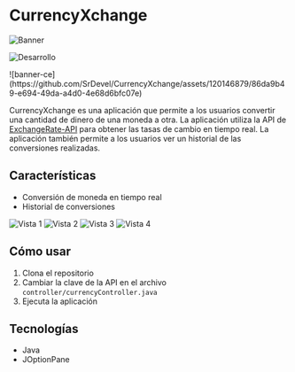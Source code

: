 # CurrencyXchange
<!-- Imagen -->
![Banner](https://github.com/SrDevel/CurrencyXchange/assets/120146879/05ddea72-e816-4daf-b811-b421bc2b539c)


<!-- Badges -->
![Desarrollo](https://img.shields.io/badge/estado-desarrollo-blue)

<!-- Descripción -->![banner-ce](https://github.com/SrDevel/CurrencyXchange/assets/120146879/86da9b49-e694-49da-a4d0-4e68d6bfc07e)


CurrencyXchange es una aplicación que permite a los usuarios convertir una cantidad de dinero de una moneda a otra. La aplicación utiliza la API de [ExchangeRate-API](https://www.exchangerate-api.com/) para obtener las tasas de cambio en tiempo real. La aplicación también permite a los usuarios ver un historial de las conversiones realizadas.

## Características
- Conversión de moneda en tiempo real
- Historial de conversiones

![Vista 1](https://github.com/SrDevel/CurrencyXchange/assets/120146879/163936b1-054d-4ea9-9ddc-9e515ee7c7b0)
![Vista 2](https://github.com/SrDevel/CurrencyXchange/assets/120146879/80a5e10c-fede-42fd-8f5e-057006fcedec)
![Vista 3](https://github.com/SrDevel/CurrencyXchange/assets/120146879/ecd0fdfc-e83f-4e46-9c7b-d2ba13841637)
![Vista 4](https://github.com/SrDevel/CurrencyXchange/assets/120146879/1d8b15cf-eb20-4bd6-9de5-76acd6fe2b77)


## Cómo usar
1. Clona el repositorio
2. Cambiar la clave de la API en el archivo `controller/currencyController.java`
3. Ejecuta la aplicación

## Tecnologías
- Java
- JOptionPane

